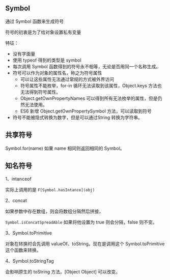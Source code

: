 ## Symbol

通过 Symbol 函数来生成符号

符号的初衷是为了给对象设置私有变量

特征：

+ 没有字面量
+ 使用 typeof 得到的类型是 symbol
+ 每次调用 Symbol 函数得到的符号永不相等，无论是否用同一个名称生成。
+ 符号可以作为对象的属性名，称之为符号属性
  + 可以让这些属性无法通过常规的方式被外界访问
  + 符号属性不能枚举，for-in 循环无法读取到该属性，Object.keys 方法也无法得到符号属性。
  + Object.getOwnPropertyNames 可以得到所有无法枚举的属性，但是仍然无法使用。
  + ES6 新增 Object.getOwnPropertySymbol 方法，可以读取到符号
+ 符号不能被隐式转换为数字，但是可以通过String 转换为字符串。

## 共享符号

Symbol.for(name) 如果 name 相同则返回相同的 Symbol。



## 知名符号

1、intanceof

实际上调用的是 `F[Symbol.hasIntance](obj)`

2、concat

如果参数中存在数组，则会将数组分隔然后拼接，

`Symbol.isConcatSpreadAble` 如果将他设置为 true 则会分隔，false 则不变。

3、Symbol.toPrimitive

对象在转换时会先调用 valueOf、toString。现在是调用这个 Symbol.toPrimitive 这个函数来转换。

4、Symbol.toStringTag

会影响原生的 toString 方法。[Object Object] 可以改变。

